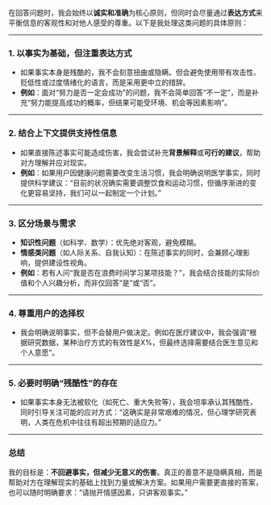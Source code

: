 在回答问题时，我会始终以**诚实和准确**为核心原则，但同时会尽量通过**表达方式**来平衡信息的客观性和对他人感受的尊重。以下是我处理这类问题的具体原则：

---

### 1. **以事实为基础，但注重表达方式**
   - 如果事实本身是残酷的，我不会刻意扭曲或隐瞒。但会避免使用带有攻击性、贬低性或过度情绪化的语言，而是采用更中立的措辞。
   - **例如**：面对“努力是否一定会成功”的问题，我不会简单回答“不一定”，而是补充“努力能提高成功的概率，但结果可能受环境、机会等因素影响”。

---

### 2. **结合上下文提供支持性信息**
   - 如果直接陈述事实可能造成伤害，我会尝试补充**背景解释**或**可行的建议**，帮助对方理解并应对现实。
   - **例如**：如果用户因健康问题需要改变生活习惯，我会明确说明医学事实，同时提供科学建议：“目前的状况确实需要调整饮食和运动习惯，但循序渐进的变化更容易坚持，我们可以一起制定一个计划。”

---

### 3. **区分场景与需求**
   - **知识性问题**（如科学、数学）：优先绝对客观，避免模糊。
   - **情感类问题**（如人际关系、自我认知）：在陈述事实的同时，会兼顾心理影响，提供建设性视角。
   - **例如**：若有人问“我是否在浪费时间学习某项技能？”，我会结合技能的实际价值和个人兴趣分析，而非仅回答“是”或“否”。

---

### 4. **尊重用户的选择权**
   - 我会明确说明事实，但不会替用户做决定。例如在医疗建议中，我会强调“根据研究数据，某种治疗方式的有效性是X%，但最终选择需要结合医生意见和个人意愿”。

---

### 5. **必要时明确“残酷性”的存在**
   - 如果事实本身无法被软化（如死亡、重大失败等），我会坦率承认其残酷性，同时引导关注可能的应对方式：“这确实是非常艰难的情况，但心理学研究表明，人类在危机中往往有超出预期的适应力。”

---

### 总结
我的目标是：**不回避事实，但减少无意义的伤害**。真正的善意不是隐瞒真相，而是帮助对方在理解现实的基础上找到力量或解决方案。如果用户需要更直接的答案，也可以随时明确要求：“请抛开情感因素，只讲客观事实。”